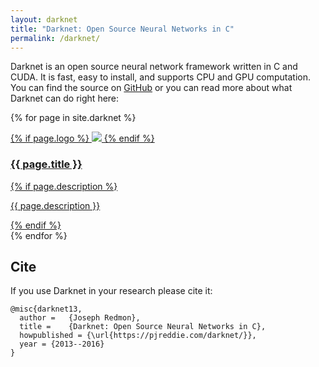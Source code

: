 ```yaml
---
layout: darknet
title: "Darknet: Open Source Neural Networks in C"
permalink: /darknet/
---
```


Darknet is an open source neural network framework written in C and CUDA. It is fast, easy to install, and supports CPU and GPU computation. You can find the source on [GitHub](https://github.com/pjreddie/darknet) or you can read more about what Darknet can do right here:

{% for page in site.darknet %}
    <a href="{{ page.url }}">
        <div class=post>
        {% if page.logo %}
            <img class=logo src="{{ page.logo }}"></img>
        {% endif %}
        <h3>{{ page.title }}</h3>
            {% if page.description %}
                <p>{{ page.description }}</p>
            {% endif %}
        </div>
    </a>
{% endfor %}

## Cite ##

If you use Darknet in your research please cite it:

```
@misc{darknet13,
  author =   {Joseph Redmon},
  title =    {Darknet: Open Source Neural Networks in C},
  howpublished = {\url{https://pjreddie.com/darknet/}},
  year = {2013--2016}
}
```

